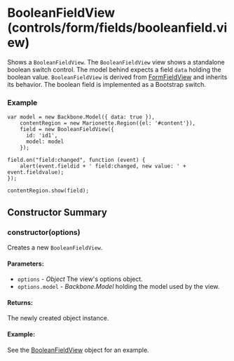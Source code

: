 # BooleanFieldView (controls/form/fields/booleanfield.view)

  Shows a `BooleanFieldView`. The `BooleanFieldView` view shows a standalone boolean switch 
  control. The model behind expects a field `data` holding the boolean value.
  `BooleanFieldView` is derived from [FormFieldView](./formfield.md) and inherits its behavior.
  The boolean field is implemented as a Bootstrap switch.

### Example

    var model = new Backbone.Model({ data: true }),
        contentRegion = new Marionette.Region({el: '#content'}),
        field = new BooleanFieldView({ 
          id: 'id1',
          model: model 
        });
    
    field.on("field:changed", function (event) {
        alert(event.fieldid + ' field:changed, new value: ' + event.fieldvalue);
    });
    
    contentRegion.show(field);

## Constructor Summary

### constructor(options)

  Creates a new `BooleanFieldView`.

#### Parameters:
* `options` - *Object* The view's options object.
* `options.model` - *Backbone.Model* holding the model used by the view.

#### Returns:

  The newly created object instance.

#### Example:

  See the [BooleanFieldView](#) object for an example.


